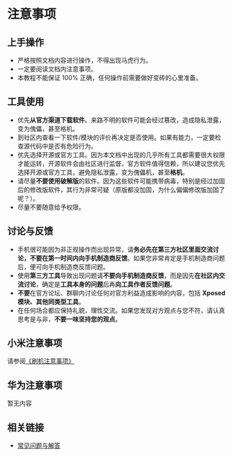 # 注意事项

## 上手操作

- 严格按照文档内容进行操作，不得出现马虎行为。
- 一定要阅读文档内注意事项。
- 本教程不能保证 100% 正确，任何操作前需要做好变砖的心里准备。

## 工具使用

- 优先**从官方渠道下载软件**。来路不明的软件可能会经过篡改，造成隐私泄露，变为傀儡，甚至格机。
- 到社区内查看一下软件/模块的评价再决定是否使用。如果有能力，一定要检查源代码中是否有危险行为。
- 优先选择开源或官方工具。因为本文档中出现的几乎所有工具都需要很大权限才能运转，开源软件会由社区进行监督，官方软件值得信赖，所以建议您优先选择开源或官方工具，避免隐私泄露，变为傀儡机，甚至**格机**。
- 请尽量**不要使用破解版**的软件。因为这些软件可能携带病毒，特别是经过加固后的修改版软件，其行为非常可疑（原版都没加固，为什么偏偏修改版加固了呢？）。
- 尽量不要随意给予权限。

## 讨论与反馈

- 手机很可能因为非正规操作而出现异常，请**务必先在第三方社区里面交流讨论，不要在第一时间内向手机制造商反馈**。如果您非常肯定是手机制造商问题后，便可向手机制造商反馈问题。
- 使用**第三方工具**导致出现问题请**不要向手机制造商反馈**，而是因先**在社区内交流讨论**，确定是**工具本身的问题**后再**向工具作者反馈问题**。
- **不要**在官方论坛、群聊内讨论任何对官方利益造成影响的内容，包括 **Xposed 模块、其他同类型工具**。
- 在任何场合都应保持礼貌，理性交流。如果您发现对方观点与您不符，请认真思考是与非，**不要一味坚持您的观点**。

## 小米注意事项

请参阅[《刷机注意事项》](https://web.vip.miui.com/page/info/mio/mio/detail?postId=32681233)

## 华为注意事项

暂无内容

## 相关链接

- [常见问题与解答](/faq/index.md)

